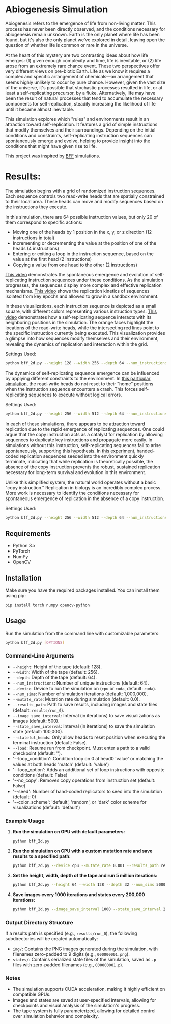# Abiogenesis Simulation

Abiogenesis refers to the emergence of life from non-living matter. This process has never been directly observed, and the conditions necessary for abiogenesis remain unknown. Earth is the only planet where life has been found, but it's also the only planet we've explored in detail, leaving open the question of whether life is common or rare in the universe.

At the heart of this mystery are two contrasting ideas about how life emerges: (1) given enough complexity and time, life is inevitable, or (2) life arose from an extremely rare chance event. These two perspectives offer very different views on pre-biotic Earth. Life as we know it requires a complex and specific arrangement of chemicals—an arrangement that seems highly unlikely to occur by pure chance. However, given the vast size of the universe, it's possible that stochastic processes resulted in life, or at least a self-replicating precursor, by a fluke. Alternatively, life may have been the result of natural processes that tend to accumulate the necessary components for self-replication, steadily increasing the likelihood of life until it became almost inevitable.

This simulation explores which "rules" and environments result in an attraction toward self-replication. It features a grid of simple instructions that modify themselves and their surroundings. Depending on the initial conditions and constraints, self-replicating instruction sequences can spontaneously emerge and evolve, helping to provide insight into the conditions that might have given rise to life.

This project was inspired by [BFF](https://arxiv.org/pdf/2406.19108) simulations.

# Results:

The simulation begins with a grid of randomized instruction sequences. Each sequence controls two read-write heads that are spatially constrained to their local area. These heads can move and modify sequences based on the instructions they execute.

In this simulation, there are 64 possible instruction values, but only 20 of them correspond to specific actions:

- Moving one of the heads by 1 position in the x, y, or z direction (12 instructions in total)
- Incrementing or decrementing the value at the position of one of the heads (4 instructions)
- Entering or exiting a loop in the instruction sequence, based on the value at the first head (2 instructions)
- Copying a value from one head to the other (2 instructions)

[This video](https://www.youtube.com/watch?v=P-fpHKOhPSg) demonstrates the spontaneous emergence and evolution of self-replicating instruction sequences under these conditions. As the simulation progresses, the sequences display more complex and effective replication mechanisms. [This video](https://www.youtube.com/watch?v=xsQBqFXrb7Q) shows the replication kinetics of sequences isolated from key epochs and allowed to grow in a sandbox environment.

In these visualizations, each instruction sequence is depicted as a small square, with different colors representing various instruction types. [This video](https://studio.youtube.com/video/TP4nlFbBFIQ/edit) demonstrates how a self-replicating sequence interacts with its neighboring positions in the simulation. The orange faces highlight the locations of the read-write heads, while the intersecting red lines point to the specific instruction currently being executed. This visualization provides a glimpse into how sequences modify themselves and their environment, revealing the dynamics of replication and interaction within the grid.

Settings Used:
```bash
python bff_2d.py --height 128 --width 256 --depth 64 --num_instructions 64 --num_sims 5000000
```

The dynamics of self-replicating sequence emergence can be influenced by applying different constraints to the environment. In [this particular simulation](https://www.youtube.com/watch?v=zefGNLQRyCY), the read-write heads do not reset to their "home" positions when the instruction sequence encounters a crash. This forces self-replicating sequences to execute without logical errors.

Settings Used:
```bash
python bff_2d.py --height 256 --width 512 --depth 64 --num_instructions 64 --num_sims 24000000 --stateful_heads True
```

In each of these simulations, there appears to be attraction toward replication due to the rapid emergence of replicating sequences. One could argue that the copy instruction acts as a catalyst for replication by allowing sequences to duplicate key instructions and propagate more easily. In simulations without this instruction, self-replicating sequences fail to arise spontaneously, supporting this hypothesis. In [this experiment](https://www.youtube.com/watch?v=C-p72uG-gEk), handed-coded replication sequences seeded into the environment quickly terminate, indicating that while replication is theoretically possible, the absence of the copy instruction prevents the robust, sustained replication necessary for long-term survival and evolution in this environment. 

Unlike this simplified system, the natural world operates without a basic "copy instruction." Replication in biology is an incredibly complex process. More work is necessary to identify the conditions necessary for spontaneous emergence of replication in the absence of a copy instruction.

Settings Used:
```bash
python bff_2d.py --height 256 --width 512 --depth 64 --num_instructions 64 --num_sims 24000000 --loop_condition both --mutate_rate 0.00001 --no_copy --seed 200000
```

## Requirements

- Python 3.x
- PyTorch
- NumPy
- OpenCV

## Installation

Make sure you have the required packages installed. You can install them using pip:

```bash
pip install torch numpy opencv-python
```

## Usage

Run the simulation from the command line with customizable parameters:

```bash
python bff_2d.py [OPTIONS]
```

### Command-Line Arguments

- `--height`: Height of the tape (default: 128).
- `--width`: Width of the tape (default: 256).
- `--depth`: Depth of the tape (default: 64).
- `--num_instructions`: Number of unique instructions (default: 64).
- `--device`: Device to run the simulation on (`cpu` or `cuda`, default: `cuda`).
- `--num_sims`: Number of simulation iterations (default: 1,000,000).
- `--mutate_rate`: Mutation rate during simulation (default: 0.0).
- `--results_path`: Path to save results, including images and state files (default: `results/run_0`).
- `--image_save_interval`: Interval (in iterations) to save visualizations as images (default: 500).
- `--state_save_interval`: Interval (in iterations) to save the simulation state (default: 100,000).
- `--stateful_heads`: Only allow heads to reset position when executing the terminal instruction (default: False).
- `--load`: Resume run from checkpoint. Must enter a path to a valid checkpoint (default: '').
- '--loop_condition': Condition loop on 0 at head0 'value' or matching the values at both heads 'match' (default: 'value')
- '--loop_option': Adds an additional set of loop instructions with opposite conditions (default: False)
- '--no_copy': Removes copy operations from instruction set (default: False)
- '--seed': Number of hand-coded replicators to seed into the simulation (default: 0)
- '--color_scheme': 'default', 'random', or 'dark' color scheme for visualizations (default: 'default')

### Example Usage

1. **Run the simulation on GPU with default parameters:**

    ```bash
    python bff_2d.py
    ```

2. **Run the simulation on CPU with a custom mutation rate and save results to a specified path:**

    ```bash
    python bff_2d.py --device cpu --mutate_rate 0.001 --results_path results/run_1
    ```

3. **Set the height, width, depth of the tape and run 5 million iterations:**

    ```bash
    python bff_2d.py --height 64 --width 128 --depth 32 --num_sims 5000000
    ```

4. **Save images every 1000 iterations and states every 200,000 iterations:**

    ```bash
    python bff_2d.py --image_save_interval 1000 --state_save_interval 200000
    ```

### Output Directory Structure

If a results path is specified (e.g., `results/run_0`), the following subdirectories will be created automatically:

- `img/`: Contains the PNG images generated during the simulation, with filenames zero-padded to 9 digits (e.g., `000000001.png`).
- `states/`: Contains serialized state files of the simulation, saved as `.p` files with zero-padded filenames (e.g., `000000001.p`).

### Notes

- The simulation supports CUDA acceleration, making it highly efficient on compatible GPUs.
- Images and states are saved at user-specified intervals, allowing for checkpoints and visual analysis of the simulation's progress.
- The tape system is fully parameterized, allowing for detailed control over simulation behavior and complexity.
